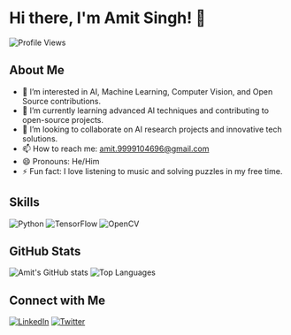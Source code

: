 # Hi there, I'm Amit Singh! 👋

![Profile Views](https://komarev.com/ghpvc/?username=amit140381&label=Profile%20views&color=0e75b6&style=flat)

## About Me

- 👀 I’m interested in AI, Machine Learning, Computer Vision, and Open Source contributions.
- 🌱 I’m currently learning advanced AI techniques and contributing to open-source projects.
- 💞️ I’m looking to collaborate on AI research projects and innovative tech solutions.
- 📫 How to reach me: [amit.9999104696@gmail.com](mailto:amit.9999104696@gmail.com)
- 😄 Pronouns: He/Him
- ⚡ Fun fact: I love listening to music and solving puzzles in my free time.

## Skills

![Python](https://img.shields.io/badge/Python-3776AB?style=for-the-badge&logo=python&logoColor=white)
![TensorFlow](https://img.shields.io/badge/TensorFlow-FF6F00?style=for-the-badge&logo=tensorflow&logoColor=white)
![OpenCV](https://img.shields.io/badge/OpenCV-5C3EE8?style=for-the-badge&logo=opencv&logoColor=white)


## GitHub Stats

![Amit's GitHub stats](https://github-readme-stats.vercel.app/api?username=amit140381&show_icons=true&theme=radical)
![Top Languages](https://github-readme-stats.vercel.app/api/top-langs/?username=amit140381&layout=compact&theme=radical)

## Connect with Me

[![LinkedIn](https://img.shields.io/badge/LinkedIn-0077B5?style=for-the-badge&logo=linkedin&logoColor=white)](https://www.linkedin.com/in/mobilist/)
[![Twitter](https://img.shields.io/badge/Twitter-1DA1F2?style=for-the-badge&logo=twitter&logoColor=white)](https://twitter.com/mobilist)

<!--
amit140381/amit140381 is a ✨ special ✨ repository because its `README.md` (this file) appears on your GitHub profile.
You can click the Preview link to take a look at your changes.
-->
